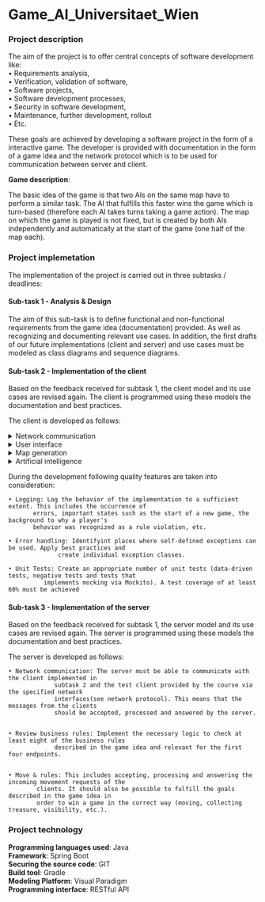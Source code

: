 # Game_AI_Universitaet_Wien


### Project description


The aim of the project is to offer central concepts of software development like:<br/>
• Requirements analysis,<br/>
• Verification, validation of software,<br/>
• Software projects,<br/>
• Software development processes,<br/>
• Security in software development,<br/>
• Maintenance, further development, rollout<br/>
• Etc.<br/>


These goals are achieved by developing a software project in the form of a interactive game. The developer is provided with documentation in the form of 
a game idea and the network protocol which is to be used for communication between server and client.


**Game description**:

The basic idea of the game is that two AIs on the same map have to perform a similar task. The AI that fulfills this faster wins the game which
is turn-based (therefore each AI takes turns taking a game action). The map on which the game is played is not fixed, but is created by both AIs
independently and automatically at the start of the game (one half of the map each).



### Project implemetation


The implementation of the project is carried out in three subtasks / deadlines:



#### Sub-task 1 - Analysis & Design 


The aim of this sub-task is to define functional and non-functional requirements 
from the game idea (documentation) provided. As well as recognizing and documenting relevant use cases. In addition, 
the first drafts of our future implementations (client and server) and use cases must be modeled as class diagrams and sequence diagrams.



#### Sub-task 2 - Implementation of the client 


Based on the feedback received for subtask 1, the client model and its use cases are revised again. 
The client is programmed using these models the documentation  and best practices.

The client is developed as follows:

<details>
<summary>Network communication</summary>
<p> 
The client must be able to communicate with the network interface specified by the
course management. This creates a common basis so that two different clients, e.g.
in a tournament, can play against each other. The server serves as a middleman and
ensures compliance with the rules of the game. REST and the WebClient integrated
in Spring are used for this.
</p>
</details>


<details>
<summary>User interface</summary>
<p>
Visualize the course of the game, i.e. all information available about the game card, 
which, for example, has been transmitted by the server (e.g. terrain types and treasure
or castle positions) using the MVC pattern.It must also be clear where on the map the 
characters of both AIs are currently located in order to visualize their movements.
</p>
</details>


<details>
<summary>Map generation</summary>
<p>
Implementing an algorithm that generates the half of the map required during the start of
the game for the given card size while paying attention to the rules and restrictions
defined in the game idea.
</p>
</details>
	

<details>
<summary>Artificial intelligence</summary>
<p>
Develop an artificial intelligence that, based on the current state of the game,
calculates the next suitable actions (like movements of the game character).
</p>
</details>



During the development following quality features are taken into consideration:

	• Logging: Log the behavior of the implementation to a sufficient extent. This includes the occurrence of
		   errors, important states such as the start of a new game, the background to why a player's
		   behavior was recognized as a rule violation, etc.

	• Error handling: Identifyint places where self-defined exceptions can be used. Apply best practices and
		          create individual exception classes.

	• Unit Tests: Create an appropriate number of unit tests (data-driven tests, negative tests and tests that
 		      implements mocking via Mockito). A test coverage of at least 60% must be achieved


#### Sub-task 3 - Implementation of the server 


Based on the feedback received for subtask 1, the server model and its use cases are revised again. 
The server is programmed using these models the documentation and best practices.

The server is developed as follows:

	• Network communication: The server must be able to communicate with the client implemented in 
				 subtask 2 and the test client provided by the course via the specified network
				 interfaces(see network protocol). This means that the messages from the clients 
				 should be accepted, processed and answered by the server. 


	• Review business rules: Implement the necessary logic to check at least eight of the business rules 
				 described in the game idea and relevant for the first four endpoints.


	• Move & rules: This includes accepting, processing and answering the incoming movement requests of the
			clients. It should also be possible to fulfill the goals described in the game idea in 
			order to win a game in the correct way (moving, collecting treasure, visibility, etc.).


### Project technology


**Programming languages used**: Java <br/>
**Framework**: Spring Boot <br/>
**Securing the source code**: GIT  <br/>
**Build tool**: Gradle  <br/>
**Modeling Platform**: Visual Paradigm <br/>
**Programming interface**: RESTful API <br/>
```